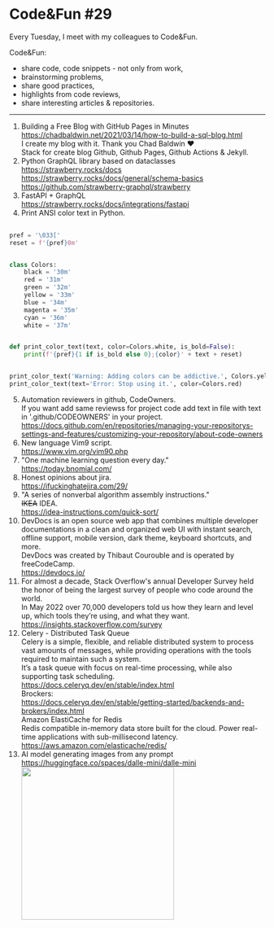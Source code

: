 # Code\&Fun \#29

Every Tuesday, I meet with my colleagues to Code&Fun.

Code&Fun:

* share code, code snippets - not only from work,
* brainstorming problems,
* share good practices,
* highlights from code reviews,
* share interesting articles & repositories.
  
---

<ol>
<li>
Building a Free Blog with GitHub Pages in Minutes<br>
<a href="https://chadbaldwin.net/2021/03/14/how-to-build-a-sql-blog.html" target="_blank">https://chadbaldwin.net/2021/03/14/how-to-build-a-sql-blog.html</a> <br>
I create my blog with it. Thank you Chad Baldwin ❤️ <br>
Stack for create blog Github, Github Pages, Github Actions & Jekyll. <br>
</li>
<li>
Python GraphQL library based on dataclasses <br>
<a href="https://strawberry.rocks/docs" target="_blank">https://strawberry.rocks/docs</a> <br>
<a href="https://strawberry.rocks/docs/general/schema-basics" target="_blank">https://strawberry.rocks/docs/general/schema-basics</a> <br>
<a href="https://github.com/strawberry-graphql/strawberry" target="_blank">https://github.com/strawberry-graphql/strawberry</a> <br>
<li>
FastAPI + GraphQL<br>
<a href="https://strawberry.rocks/docs/integrations/fastapi" target="_blank">https://strawberry.rocks/docs/integrations/fastapi</a>
</li>
<li> Print ANSI color text  in Python. <br>
</li>  
</ol>

```python
  
pref = '\033['
reset = f'{pref}0m'


class Colors:
    black = '30m'
    red = '31m'
    green = '32m'
    yellow = '33m'
    blue = '34m'
    magenta = '35m'
    cyan = '36m'
    white = '37m'


def print_color_text(text, color=Colors.white, is_bold=False):
    print(f'{pref}{1 if is_bold else 0};{color}' + text + reset)


print_color_text('Warning: Adding colors can be addictive.', Colors.yellow, True)
print_color_text(text='Error: Stop using it.', color=Colors.red)
```
  
<ol start="5">  
<li> Automation reviewers in github, CodeOwners. <br> 
If you want add same reviewss for project code add text in file with text in '.github/CODEOWNERS' in your project. <br>
<a href=">https://docs.github.com/en/repositories/managing-your-repositorys-settings-and-features/customizing-your-repository/about-code-owners" target="_blank">https://docs.github.com/en/repositories/managing-your-repositorys-settings-and-features/customizing-your-repository/about-code-owners</a>
</li>
<li> New language Vim9 script. <br>
<a href="https://www.vim.org/vim90.php" target="_blank">https://www.vim.org/vim90.php</a>
</li>
<li>"One machine learning question every day." <br>
<a href="https://today.bnomial.com/" target="_blank">https://today.bnomial.com/</a>
</li>
<li>Honest opinions about jira. <br>
<a href="https://ifuckinghatejira.com/29/" target="_blank">https://ifuckinghatejira.com/29/</a>
</li>
<li> "A series of nonverbal algorithm assembly instructions." <br> 
<s>IKEA</s> IDEA. <br>
<a href="https://idea-instructions.com/quick-sort/" target="_blank">https://idea-instructions.com/quick-sort/</a>
</li>
<li> DevDocs is an open source web app that combines multiple developer documentations in a clean and organized web UI with instant search, offline support, mobile version, dark theme, keyboard shortcuts, and more. <br>
DevDocs was created by Thibaut Courouble and is operated by freeCodeCamp.  <br>
<a href="https://devdocs.io/" target="_blank">https://devdocs.io/</a>
</li>
<li>For almost a decade, Stack Overflow's annual Developer Survey held the honor of being the largest survey of people who code around the world. <br>
In May 2022 over 70,000 developers told us how they learn and level up, which tools they’re using, and what they want.<br>
<a href="https://insights.stackoverflow.com/survey" target="_blank">https://insights.stackoverflow.com/survey</a>
</li>
<li>Celery - Distributed Task Queue <br>
Celery is a simple, flexible, and reliable distributed system to process vast amounts of messages, while providing operations with the tools required to maintain such a system.<br>
It’s a task queue with focus on real-time processing, while also supporting task scheduling.<br>
<a href="https://docs.celeryq.dev/en/stable/index.html" target="_blank">https://docs.celeryq.dev/en/stable/index.html</a> <br>
Brockers: <br>
<a href="https://docs.celeryq.dev/en/stable/getting-started/backends-and-brokers/index.html" target="_blank">https://docs.celeryq.dev/en/stable/getting-started/backends-and-brokers/index.html</a> <br>
Amazon ElastiCache for Redis <br>
Redis compatible in-memory data store built for the cloud. Power real-time applications with sub-millisecond latency. <br> 
<a href="https://aws.amazon.com/elasticache/redis/" target="_blank">https://aws.amazon.com/elasticache/redis/</a>
</li>
<li>AI model generating images from any prompt<br>  
<a href="https://huggingface.co/spaces/dalle-mini/dalle-mini" target="_blank">https://huggingface.co/spaces/dalle-mini/dalle-mini</a> <br> 
<img src="https://user-images.githubusercontent.com/13277748/176802279-485def44-b3fc-46dd-80ca-da439a4fb5f6.png" width="300"/>
</li>
</ol>
